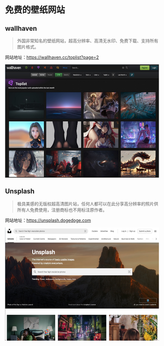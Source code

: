 # 免费的壁纸网站
## wallhaven
> 外国非常知名的壁纸网站，超高分辨率、高清无水印、免费下载、支持所有图片格式。

网站地址：https://wallhaven.cc/toplist?page=2
<!-- ![](..%2F..%2F..%2Fphoto%2Fwallhaven.jpg) -->
<img src="photo/wallhaven.jpg" width=671 height=370 alt ="wallhaven">

## Unsplash
> 极具美感的无版权超高清图片站，任何人都可以在此分享高分辨率的照片供所有人免费使用，注册商标也不用标注原作者。

网站地址：https://unsplash.dogedoge.com
<!-- ![](..%2F..%2F..%2Fphoto%2Funsplash.jpg) -->
<img src="photo/unsplash.jpg" width=671 height=370 alt ="unsplash">